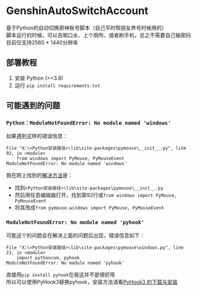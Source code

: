 # GenshinAutoSwitchAccount

基于Python的自动切换原神账号脚本（自己平时帮朋友养号时候用的）<br>
脚本运行的时候，可以去喝口水、上个厕所、或者刷手机，总之不需要自己输密码 <br>
目前仅支持2560 * 1440分辨率 <br>

## 部署教程

1. 安装 Python (>=3.8)
2. 运行 ```pip install requirements.txt```

## 可能遇到的问题

### ```Python：ModuleNotFoundError: No module named 'windows'```
如果遇到这样的错误信息：
```  
File "X:\<Python安装路径>\lib\site-packages\pymouse\__init__.py", line 92, in <module>
    from windows import PyMouse, PyMouseEvent
ModuleNotFoundError: No module named 'windows'
```
我在网上找到的[解决方法](https://cloud.tencent.com/developer/article/1682994)是：<br>
 - 找到```<Python安装路径>\lib\site-packages\pymouse\__init__.py```<br>
 - 然后用任意编辑器打开，找到第92行或```from windows import PyMouse, PyMouseEvent```<br>
 - 将其改成```from pymouse.windows import PyMouse, PyMouseEvent```

### ```ModuleNotFoundError: No module named 'pyhook'```
可能这个的问题会在解决上面的问题后出现，错误信息如下：
```
File "X:\<Python安装路径>\lib\site-packages\pymouse\windows.py", line 23, in <module>
    import pythoncom, pyhook
ModuleNotFoundError: No module named 'pyhook'
```
直接用```pip install pyhook```在我这并不是很好用<br>
所以可以使用PyHook3替换pyhook，安装方法请看[PyHook3 的下载与安装](https://blog.csdn.net/weixin_45752790/article/details/112503807)
